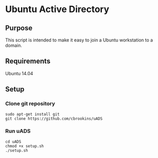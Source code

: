 Ubuntu Active Directory
=======================

## Purpose
This script is intended to make it easy to join a Ubuntu workstation to a domain.

## Requirements
Ubuntu 14.04

## Setup

### Clone git repository
`sudo apt-get install git`  
`git clone https://github.com/cbrookins/uADS`  

### Run uADS
`cd uADS`  
`chmod +x setup.sh`  
`./setup.sh`
